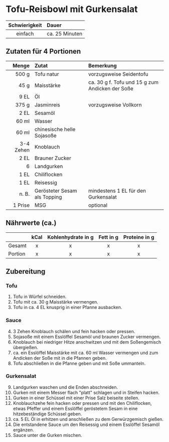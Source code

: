 # Tofu-Reisbowl mit Gurkensalat

| Schwierigkeit | Dauer          |
|:-------------:|:---------------|
|    einfach    | ca. 25 Minuten |

## Zutaten für 4 Portionen
|     Menge | Zutat                        | Bemerkung                                       |
|----------:|:-----------------------------|:------------------------------------------------|
|     500 g | Tofu natur                   | vorzugsweise Seidentofu                         |
|      45 g | Maisstärke                   | ca. 30 g f. Tofu und 15 g zum Andicken der Soße |
|      9 EL | Öl                           |                                                 |
|     375 g | Jasminreis                   | vorzugsweise Vollkorn                           |
|      2 EL | Sesamöl                      |                                                 |
|     60 ml | Wasser                       |                                                 |
|     60 ml | chinesische helle Sojasoße   |                                                 |
| 3-4 Zehen | Knoblauch                    |                                                 |
|      2 EL | Brauner Zucker               |                                                 |
|         6 | Landgurken                   |                                                 |
|      1 EL | Chiliflocken                 |                                                 |
|      1 EL | Reisessig                    |                                                 |
|     n. B. | Gerösteter Sesam als Topping | mindestens 1 EL für den Gurkensalat             |
|   1 Prise | MSG                          | optional                                        |



## Nährwerte (ca.)
|         | kCal | Kohlenhydrate in g | Fett in g | Proteine in g |
|---------|:----:|:------------------:|:---------:|:-------------:|
| Gesamt  | x |        x         |    x     |      x       |
| Portion | x  |         x         |    x     |      x       |

## Zubereitung
### Tofu
1. Tofu in Würfel schneiden.
2. Tofu mit ca. 30 g Maisstärke vermengen.
3. Tofu in ca. 4 EL knusprig in einer  Pfanne ausbacken.
### Sauce
4. 3 Zehen Knoblauch schälen und fein hacken oder pressen.
5. Sojasoße mit einem Esslöffel Sesamöl und braunen Zucker vermengen.
6. Knoblauch bei niedriger Hitze anschwitzen und mit dem Soßengemisch übergießen.
7. ca. ein Esslöffel Maisstärke mit ca. 60 ml Wasser vermengen und zum Andicken der Soße mit in die Pfannen geben.
8. Tofu abschließen in die Pfanne geben und mit Soße ummanteln.
### Gurkensalat
9. Landgurken waschen und die Enden abschneiden.
10. Gurken mit einem Messer flach "platt" schlagen und in Steifen hacken.
11. Gurken in einer Schüssel mit einer Prise Salz beiseite stellen.
12. Knoblauchzehe fein hacken oder pressen und mit den Chiliflocken, etwas Pfeffer und einem Esslöffel geröstetem Sesam in eine hitzebeständige Schüssel geben.
13. ca. 5 EL Öl in erhitzen und anschließen zu dem Gerwürzgemisch gießen.
14. Die entstandene Sauce um den Reisessig und einem Esslöffel Sesamöl ergänzen.
15. Sauce unter die Gurken mischen.
